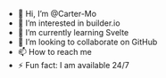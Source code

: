 - 👋 Hi, I’m @Carter-Mo
- 👀 I’m interested in builder.io
- 🌱 I’m currently learning Svelte
- 💞️ I’m looking to collaborate on GitHub
- 📫 How to reach me 
- ⚡ Fun fact: I am available 24/7

